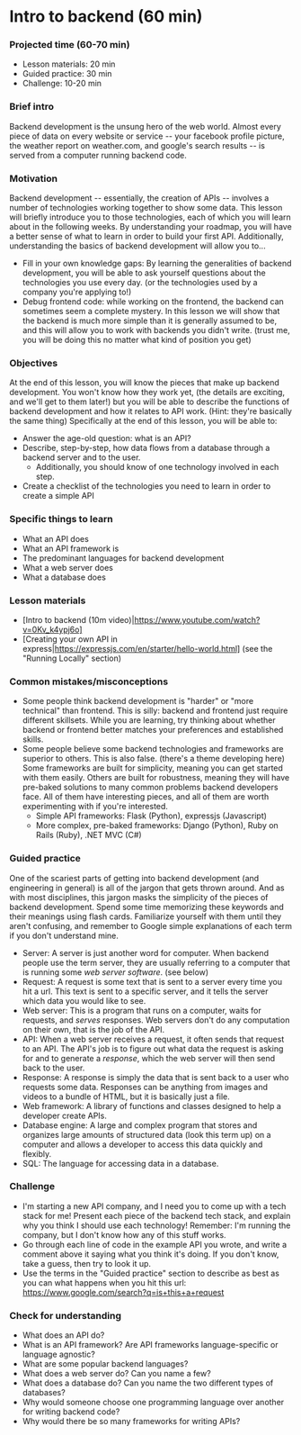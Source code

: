 # Intro to backend (60 min)

### Projected time (60-70 min)

- Lesson materials: 20 min
- Guided practice: 30 min
- Challenge: 10-20 min

### Brief intro

Backend development is the unsung hero of the web world. Almost every piece of data on every website or service -- your facebook profile picture, the weather report on weather.com, and google's search results -- is served from a computer running backend code.

### Motivation

Backend development -- essentially, the creation of APIs -- involves a number of technologies working together to show some data. This lesson will briefly introduce you to those technologies, each of which you will learn about in the following weeks. By understanding your roadmap, you will have a better sense of what to learn in order to build your first API. Additionally, understanding the basics of backend development will allow you to...

- Fill in your own knowledge gaps: By learning the generalities of backend development, you will be able to ask yourself questions about the technologies you use every day. (or the technologies used by a company you're applying to!)
- Debug frontend code: while working on the frontend, the backend can sometimes seem a complete mystery. In this lesson we will show that the backend is much more simple than it is generally assumed to be, and this will allow you to work with backends you didn't write. (trust me, you will be doing this no matter what kind of position you get)

### Objectives

At the end of this lesson, you will know the pieces that make up backend development. You won't know how they work yet, (the details are exciting, and we'll get to them later!) but you will be able to describe the functions of backend development and how it relates to API work. (Hint: they're basically the same thing) Specifically at the end of this lesson, you will be able to:

- Answer the age-old question: what is an API?
- Describe, step-by-step, how data flows from a database through a backend server and to the user.
  - Additionally, you should know of one technology involved in each step.
- Create a checklist of the technologies you need to learn in order to create a simple API

### Specific things to learn

- What an API does
- What an API framework is
- The predominant languages for backend development
- What a web server does
- What a database does

### Lesson materials

- [Intro to backend (10m video)|https://www.youtube.com/watch?v=0Kv_k4ypj6o]
- [Creating your own API in express|https://expressjs.com/en/starter/hello-world.html] (see the "Running Locally" section)

### Common mistakes/misconceptions

- Some people think backend development is "harder" or "more technical" than frontend. This is silly: backend and frontend just require different skillsets. While you are learning, try thinking about whether backend or frontend better matches your preferences and established skills.
- Some people believe some backend technologies and frameworks are superior to others. This is also false. (there's a theme developing here) Some frameworks are built for simplicity, meaning you can get started with them easily. Others are built for robustness, meaning they will have pre-baked solutions to many common problems backend developers face. All of them have interesting pieces, and all of them are worth experimenting with if you're interested.
  - Simple API frameworks: Flask (Python), expressjs (Javascript)
  - More complex, pre-baked frameworks: Django (Python), Ruby on Rails (Ruby), .NET MVC (C#)

### Guided practice

One of the scariest parts of getting into backend development (and engineering in general) is all of the jargon that gets thrown around. And as with most disciplines, this jargon masks the simplicity of the pieces of backend development. Spend some time memorizing these keywords and their meanings using flash cards. Familiarize yourself with them until they aren't confusing, and remember to Google simple explanations of each term if you don't understand mine.

- Server: A server is just another word for computer. When backend people use the term server, they are usually referring to a computer that is running some _web server software_. (see below)
- Request: A request is some text that is sent to a server every time you hit a url. This text is sent to a specific server, and it tells the server which data you would like to see.
- Web server: This is a program that runs on a computer, waits for requests, and _serves_ responses. Web servers don't do any computation on their own, that is the job of the API.
- API: When a web server receives a request, it often sends that request to an API. The API's job is to figure out what data the request is asking for and to generate a _response_, which the web server will then send back to the user.
- Response: A response is simply the data that is sent back to a user who requests some data. Responses can be anything from images and videos to a bundle of HTML, but it is basically just a file.
- Web framework: A library of functions and classes designed to help a developer create APIs.
- Database engine: A large and complex program that stores and organizes large amounts of structured data (look this term up) on a computer and allows a developer to access this data quickly and flexibly.
- SQL: The language for accessing data in a database.

### Challenge

- I'm starting a new API company, and I need you to come up with a tech stack for me! Present each piece of the backend tech stack, and explain why you think I should use each technology! Remember: I'm running the company, but I don't know how any of this stuff works.
- Go through each line of code in the example API you wrote, and write a comment above it saying what you think it's doing. If you don't know, take a guess, then try to look it up.
- Use the terms in the "Guided practice" section to describe as best as you can what happens when you hit this url: https://www.google.com/search?q=is+this+a+request

### Check for understanding

- What does an API do?
- What is an API framework? Are API frameworks language-specific or language agnostic?
- What are some popular backend languages?
- What does a web server do? Can you name a few?
- What does a database do? Can you name the two different types of databases?
- Why would someone choose one programming language over another for writing backend code?
- Why would there be so many frameworks for writing APIs?
